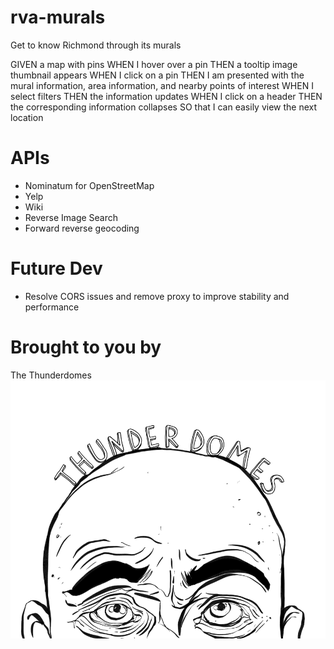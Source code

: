 # rva-murals

Get to know Richmond through its murals

GIVEN a map with pins
WHEN I hover over a pin
THEN a tooltip image thumbnail appears
WHEN I click on a pin
THEN I am presented with the mural information, area information, and nearby points of interest
WHEN I select filters
THEN the information updates
WHEN I click on a header
THEN the corresponding information collapses
SO that I can easily view the next location

# APIs

-   Nominatum for OpenStreetMap
-   Yelp
-   Wiki
-   Reverse Image Search
-   Forward reverse geocoding

# Future Dev

-   Resolve CORS issues and remove proxy to improve stability and performance

# Brought to you by
The Thunderdomes
![Logo](./assets/images/Tdface900T.png)
